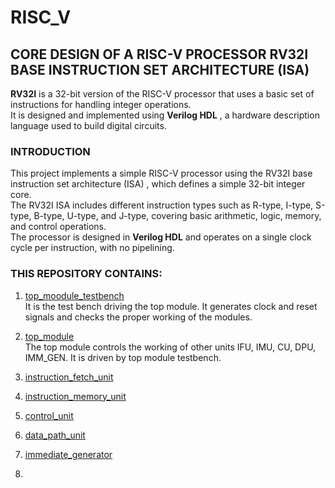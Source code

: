 # RISC_V

## CORE DESIGN OF A RISC-V PROCESSOR RV32I BASE INSTRUCTION SET ARCHITECTURE (ISA)

**RV32I** is a 32-bit version of the RISC-V processor that uses a basic set of instructions for handling integer operations.   
It is designed and implemented using **Verilog HDL** , a hardware description language used to build digital circuits.  

### INTRODUCTION
This project implements a simple RISC-V processor using the RV32I base instruction set architecture (ISA) , which defines a simple 32-bit integer core.  
The RV32I ISA includes different instruction types such as R-type, I-type, S-type, B-type, U-type, and J-type, covering basic arithmetic, logic, memory, and control operations.  
The processor is designed in **Verilog HDL** and operates on a single clock cycle per instruction, with no pipelining.  

### THIS REPOSITORY CONTAINS:
1. [top_moodule_testbench]()  
It is the test bench driving the top module. It generates clock and reset signals and checks the proper working of the modules.  
   
2. [top_module]()   
The top module controls the working of other units IFU, IMU, CU, DPU, IMM_GEN. It is driven by top module testbench.  

3. [instruction_fetch_unit]()
4. [instruction_memory_unit]()
5. [control_unit]()
6. [data_path_unit]()
7. [immediate_generator]()
8. 
